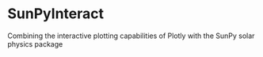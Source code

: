 # SunPyInteract
Combining the interactive plotting capabilities of Plotly with the SunPy solar physics package
